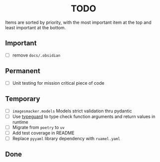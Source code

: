 <h1 align="center" style="font-weight: bold">
    TODO
</h1>

<!-- All tasks are completed! -->

Items are sorted by priority, with the most important item at the top and least important at the bottom.

## Important

- [ ] remove `docs/.obsidian`
## Permanent

- [ ] Unit testing for mission critical piece of code

## Temporary

- [ ] `imagesmacker.models` Models strict validation thru pydantic 
- [ ] Use [typeguard](https://typeguard.readthedocs.io/en/stable/userguide.html) to type check function arguments and return values in runtime
- [ ] Migrate from `poetry` to `uv`
- [ ] Add test coverage in README
- [ ] Replace `pyyaml` library dependency with `ruamel.yaml`

## Done
